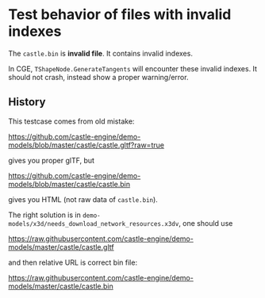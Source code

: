 # Test behavior of files with invalid indexes

The `castle.bin` is **invalid file**. It contains invalid indexes.

In CGE, `TShapeNode.GenerateTangents` will encounter these invalid indexes. It should not crash, instead show a proper warning/error.

## History

This testcase comes from old mistake:

https://github.com/castle-engine/demo-models/blob/master/castle/castle.gltf?raw=true

gives you proper glTF, but

https://github.com/castle-engine/demo-models/blob/master/castle/castle.bin

gives you HTML (not raw data of `castle.bin`).

The right solution is in `demo-models/x3d/needs_download_network_resources.x3dv`, one should use

https://raw.githubusercontent.com/castle-engine/demo-models/master/castle/castle.gltf

and then relative URL is correct bin file:

https://raw.githubusercontent.com/castle-engine/demo-models/master/castle/castle.bin

